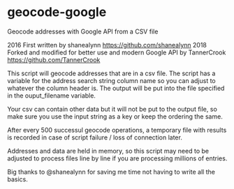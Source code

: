 # geocode-google
Geocode addresses with Google API from a CSV file

2016 First written by shanealynn https://github.com/shanealynn
2018 Forked and modified for better use and modern Google API by TannerCrook https://github.com/TannerCrook

This script will geocode addresses that are in a csv file. The script has a variable for the address search string column name
so you can adjust to whatever the column header is. The output will be put into the file specified in the ouput_filename variable.

Your csv can contain other data but it will not be put to the output file, so make sure you use the input string as a key or keep the
ordering the same.

After every 500 successul geocode operations, a temporary file with results is recorded in case of 
script failure / loss of connection later.

Addresses and data are held in memory, so this script may need to be adjusted to process files line
by line if you are processing millions of entries.

Big thanks to @shanealynn for saving me time not having to write all the basics. 
